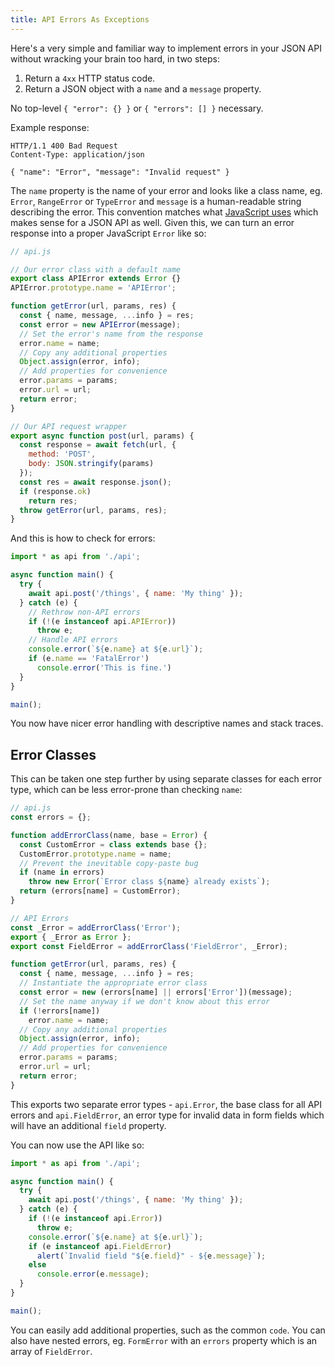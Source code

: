 ```yaml
---
title: API Errors As Exceptions
---
```


Here's a very simple and familiar way to implement errors in your JSON API
without wracking your brain too hard, in two steps:

1. Return a `4xx` HTTP status code.
2. Return a JSON object with a `name` and a `message` property.

No top-level `{ "error": {} }` or `{ "errors": [] }` necessary.

Example response:

    HTTP/1.1 400 Bad Request
    Content-Type: application/json

    { "name": "Error", "message": "Invalid request" }

The `name` property is the name of your error and looks like a class name, eg.
`Error`, `RangeError` or `TypeError` and `message` is a human-readable string
describing the error. This convention matches what [JavaScript
uses](https://developer.mozilla.org/en-US/docs/Web/JavaScript/Reference/Global_Objects/Error)
which makes sense for a JSON API as well. Given this, we can turn an error
response into a proper JavaScript `Error` like so:

```javascript
// api.js

// Our error class with a default name
export class APIError extends Error {}
APIError.prototype.name = 'APIError';

function getError(url, params, res) {
  const { name, message, ...info } = res;
  const error = new APIError(message);
  // Set the error's name from the response
  error.name = name;
  // Copy any additional properties
  Object.assign(error, info);
  // Add properties for convenience
  error.params = params;
  error.url = url;
  return error;
}

// Our API request wrapper
export async function post(url, params) {
  const response = await fetch(url, {
    method: 'POST',
    body: JSON.stringify(params)
  });
  const res = await response.json();
  if (response.ok)
    return res;
  throw getError(url, params, res);
}
```

And this is how to check for errors:

```javascript
import * as api from './api';

async function main() {
  try {
    await api.post('/things', { name: 'My thing' });
  } catch (e) {
    // Rethrow non-API errors
    if (!(e instanceof api.APIError))
      throw e;
    // Handle API errors
    console.error(`${e.name} at ${e.url}`);
    if (e.name == 'FatalError')
      console.error('This is fine.')
  }
}

main();
```

You now have nicer error handling with descriptive names and stack traces.

Error Classes
-------------

This can be taken one step further by using separate classes for each error
type, which can be less error-prone than checking `name`:

```javascript
// api.js
const errors = {};

function addErrorClass(name, base = Error) {
  const CustomError = class extends base {};
  CustomError.prototype.name = name;
  // Prevent the inevitable copy-paste bug
  if (name in errors)
    throw new Error(`Error class ${name} already exists`);
  return (errors[name] = CustomError);
}

// API Errors
const _Error = addErrorClass('Error');
export { _Error as Error };
export const FieldError = addErrorClass('FieldError', _Error);

function getError(url, params, res) {
  const { name, message, ...info } = res;
  // Instantiate the appropriate error class
  const error = new (errors[name] || errors['Error'])(message);
  // Set the name anyway if we don't know about this error
  if (!errors[name])
    error.name = name;
  // Copy any additional properties
  Object.assign(error, info);
  // Add properties for convenience
  error.params = params;
  error.url = url;
  return error;
}
```

This exports two separate error types - `api.Error`, the base class for all API
errors and `api.FieldError`, an error type for invalid data in form fields
which will have an additional `field` property.

You can now use the API like so:

```javascript
import * as api from './api';

async function main() {
  try {
    await api.post('/things', { name: 'My thing' });
  } catch (e) {
    if (!(e instanceof api.Error))
      throw e;
    console.error(`${e.name} at ${e.url}`);
    if (e instanceof api.FieldError)
      alert(`Invalid field "${e.field}" - ${e.message}`);
    else
      console.error(e.message);
  }
}

main();
```

You can easily add additional properties, such as the common `code`. You can
also have nested errors, eg. `FormError` with an `errors` property which is an
array of `FieldError`.
